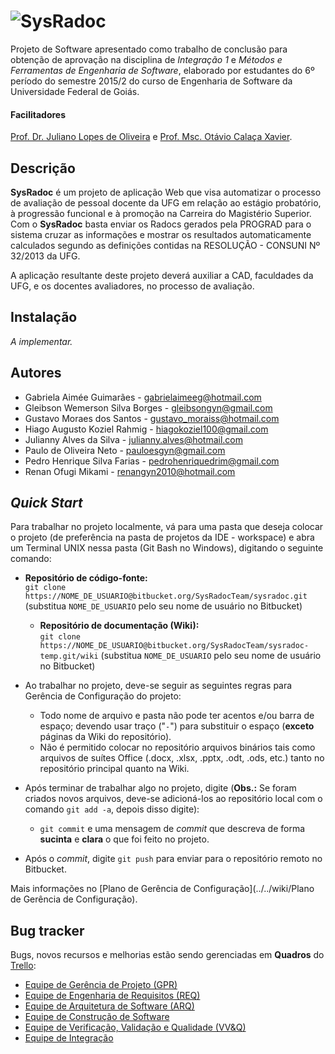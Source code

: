 # ![SysRadoc](../../wiki/Projeto/Extras/Logo/SysRadoc.svg)

Projeto de Software apresentado como trabalho de conclusão para obtenção de aprovação na disciplina de *Integração 1* e *Métodos e Ferramentas de Engenharia de Software*, elaborado por estudantes do 6º período do semestre 2015/2 do curso de Engenharia de Software da Universidade Federal de Goiás.

#### Facilitadores
[Prof. Dr. Juliano Lopes de Oliveira](mailto:juliano@inf.ufg.br) e [Prof. Msc. Otávio Calaça Xavier](mailto:otavio@inf.ufg.br).

Descrição
---------
**SysRadoc** é um projeto de aplicação Web que visa automatizar o processo de avaliação de pessoal docente da UFG em relação ao estágio probatório, à progressão funcional e à promoção na Carreira do Magistério Superior. Com o **SysRadoc** basta enviar os Radocs gerados pela PROGRAD para o sistema cruzar as informações e mostrar os resultados automaticamente calculados segundo as definições contidas na RESOLUÇÃO - CONSUNI Nº 32/2013 da UFG.

A aplicação resultante deste projeto deverá auxiliar a CAD, faculdades da UFG, e os docentes avaliadores, no processo de avaliação.

Instalação
----------
*A implementar.*

Autores
-------
 * Gabriela Aimée Guimarães - <gabrielaimeeg@hotmail.com>
 * Gleibson Wemerson Silva Borges - <gleibsongyn@gmail.com>
 * Gustavo Moraes dos Santos - <gustavo_moraiss@hotmail.com>
 * Hiago Augusto Koziel Rahmig - <hiagokoziel100@gmail.com>
 * Julianny Alves da Silva - <julianny.alves@hotmail.com>
 * Paulo de Oliveira Neto - <pauloesgyn@gmail.com>
 * Pedro Henrique Silva Farias - <pedrohenriquedrim@gmail.com>
 * Renan Ofugi Mikami - <renangyn2010@hotmail.com>


*Quick Start*
-------------
Para trabalhar no projeto localmente, vá para uma pasta que deseja colocar o projeto (de preferência na pasta de projetos da IDE - workspace) e abra um Terminal UNIX nessa pasta (Git Bash no Windows), digitando o seguinte comando:

* **Repositório de código-fonte:**  
`git clone https://NOME_DE_USUARIO@bitbucket.org/SysRadocTeam/sysradoc.git` (substitua `NOME_DE_USUARIO` pelo seu nome de usuário no Bitbucket)
    * **Repositório de documentação (Wiki):**  
    `git clone https://NOME_DE_USUARIO@bitbucket.org/SysRadocTeam/sysradoc-temp.git/wiki` (substitua `NOME_DE_USUARIO` pelo seu nome de usuário no Bitbucket)

* Ao trabalhar no projeto, deve-se seguir as seguintes regras para Gerência de Configuração do projeto:
	* Todo nome de arquivo e pasta não pode ter acentos e/ou barra de espaço; devendo usar traço ("`-`") para substituir o espaço (**exceto** páginas da Wiki do repositório).
	* Não é permitido colocar no repositório arquivos binários tais como arquivos de suítes Office (.docx, .xlsx, .pptx, .odt, .ods, etc.) tanto no repositório principal quanto na Wiki.

* Após terminar de trabalhar algo no projeto, digite (**Obs.:** Se foram criados novos arquivos, deve-se adicioná-los ao repositório local com o comando `git add -a`, depois disso digite):

    * `git commit` e uma mensagem de *commit* que descreva de forma **sucinta** e **clara** o que foi feito no projeto.

* Após o *commit*, digite `git push` para enviar para o repositório remoto no Bitbucket.

Mais informações no [Plano de Gerência de Configuração](../../wiki/Plano de Gerência de Configuração).

Bug tracker
-----------

Bugs, novos recursos e melhorias estão sendo gerenciadas em **Quadros** do [Trello](https://trello.com):

 * [Equipe de Gerência de Projeto (GPR)](https://trello.com/b/MuZ1B5Lj/atividades-equipe-gerencia)
 * [Equipe de Engenharia de Requisitos (REQ)](https://trello.com/b/5Oqwmm4R/atividades-equipe-de-requisitos)
 * [Equipe de Arquitetura de Software (ARQ)](https://trello.com/b/j7QfzuOZ/atividades-equipe-de-arquitetura)
 * [Equipe de Construção de Software](https://trello.com/b/rnTXAr5X/atividades-construcao)
 * [Equipe de Verificação, Validação e Qualidade (VV&Q)]()
 * [Equipe de Integração](https://trello.com/b/StEpdoui/atividades-integracao)
